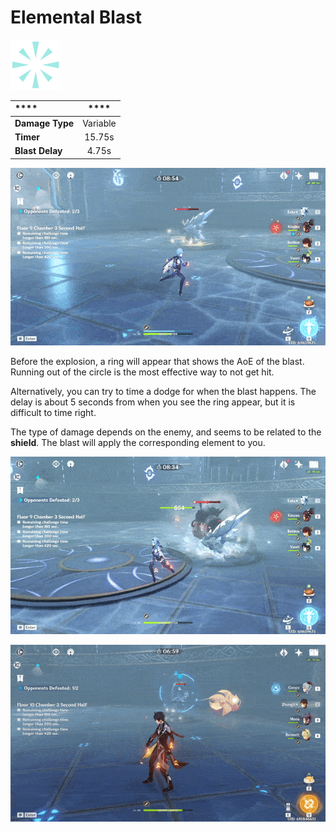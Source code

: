 # Elemental Blast



![](../../.gitbook/assets/cryo_explosion_med.png)

| \*\*\*\* | \*\*\*\* |
| :--- | :---: |
| **Damage Type** | Variable |
| **Timer** | 15.75s |
| **Blast Delay** | 4.75s |

![Indicator for Blast radius](../../.gitbook/assets/elementalblast_radius.gif)

Before the explosion, a ring will appear that shows the AoE of the blast. Running out of the circle is the most effective way to not get hit.

Alternatively, you can try to time a dodge for when the blast happens. The delay is about 5 seconds from when you see the ring appear, but it is difficult to time right.

The type of damage depends on the enemy, and seems to be related to the **shield**. The blast will apply the corresponding element to you.

![Cryo Blast](../../.gitbook/assets/elementalblast_cryo.gif)

![Hydro Blast](../../.gitbook/assets/elementalblast_hydro.gif)

